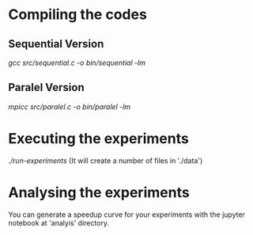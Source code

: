 # Compiling the codes

## Sequential Version
*gcc src/sequential.c -o bin/sequential -lm*

## Paralel Version
*mpicc src/paralel.c -o bin/paralel -lm*

# Executing the experiments
*./run-experiments* (It will create a number of files in './data')

# Analysing the experiments
You can generate a speedup curve for your experiments with the jupyter notebook at 'analyis' directory.

